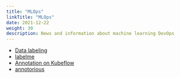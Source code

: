 ```yaml
---
title: "MLOps"
linkTitle: "MLOps"
date: 2021-12-22
weight: 30
description: News and information about machine learning DevOps
---
```


* [Data labeling](https://madewithml.com/courses/mlops/labeling/)
* [labelme](https://github.com/wkentaro/labelme)
* [Annotation on Kubeflow](https://github.com/kubeflow/kubeflow/issues/1316)
* [annotorious](https://github.com/recogito/annotorious)
